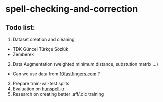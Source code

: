# spell-checking-and-correction

## Todo list:

1. Dataset creation and cleaning  
  - TDK Güncel Türkçe Sözlük
  - Zemberek
2. Data Augmentation (weighted minimum distance, substution matrix ...)
  - Can we use data from [10fastfingers.com](10fastfingers.com) ?
3. Prepare train-val-test splits
4. Evaluation on [hunspell-tr](https://github.com/vdemir/hunspell-tr)
5. Research on creating better .aff/.dic training
